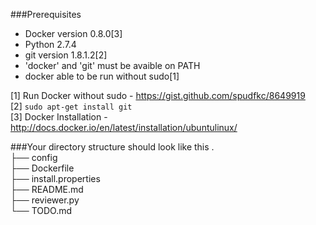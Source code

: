 
###Prerequisites
 - Docker version 0.8.0[3]
 - Python 2.7.4
 - git version 1.8.1.2[2]
 - 'docker' and 'git' must be avaible on PATH
 - docker able to be run without sudo[1]

 [1] Run Docker without sudo - https://gist.github.com/spudfkc/8649919  
 [2] `sudo apt-get install git`  
 [3] Docker Installation - http://docs.docker.io/en/latest/installation/ubuntulinux/  

###Your directory structure should look like this
.  
├── config  
├── Dockerfile  
├── install.properties  
├── README.md  
├── reviewer.py  
└── TODO.md  

